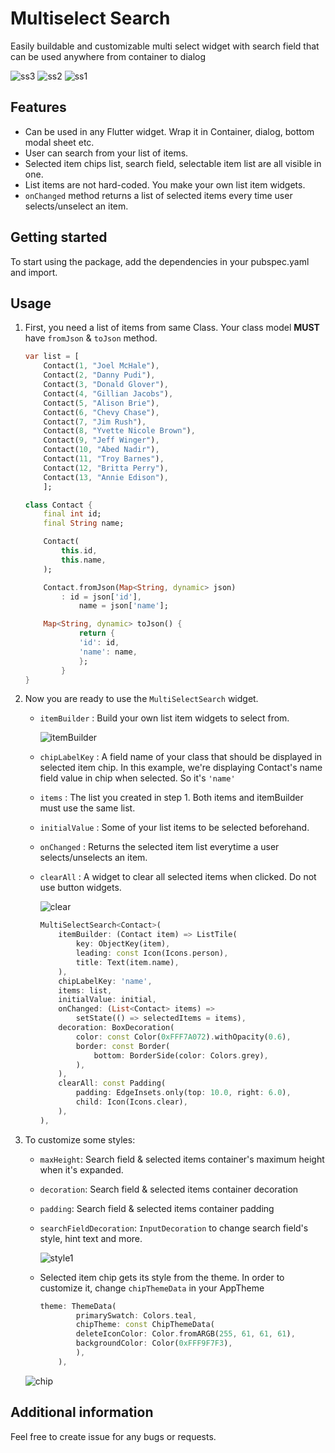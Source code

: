 # Multiselect Search

Easily buildable and customizable multi select widget with search field that can be used anywhere from container to dialog

![ss3](https://user-images.githubusercontent.com/34756693/198015842-83e5f7b1-dc55-4122-8368-2af76b0ac459.gif)
![ss2](https://user-images.githubusercontent.com/34756693/198015830-d7f9d45e-f8c4-44b7-985b-3825efe9b14f.gif)
![ss1](https://user-images.githubusercontent.com/34756693/198015847-155346a3-1a48-495a-8792-88d0975c066b.gif)


## Features

- Can be used in any Flutter widget. Wrap it in Container, dialog, bottom modal sheet etc.
- User can search from your list of items.
- Selected item chips list, search field, selectable item list are all visible in one.
- List items are not hard-coded. You make your own list item widgets.
- `onChanged` method returns a list of selected items every time user selects/unselect an item.

## Getting started

To start using the package, add the dependencies in your pubspec.yaml and import.

## Usage

1. First, you need a list of items from same Class.
   Your class model **MUST** have `fromJson` & `toJson` method.

    ```dart
    var list = [
        Contact(1, "Joel McHale"),
        Contact(2, "Danny Pudi"),
        Contact(3, "Donald Glover"),
        Contact(4, "Gillian Jacobs"),
        Contact(5, "Alison Brie"),
        Contact(6, "Chevy Chase"),
        Contact(7, "Jim Rush"),
        Contact(8, "Yvette Nicole Brown"),
        Contact(9, "Jeff Winger"),
        Contact(10, "Abed Nadir"),
        Contact(11, "Troy Barnes"),
        Contact(12, "Britta Perry"),
        Contact(13, "Annie Edison"),
        ];

    class Contact {
        final int id;
        final String name;

        Contact(
            this.id,
            this.name,
        );

        Contact.fromJson(Map<String, dynamic> json)
            : id = json['id'],
                name = json['name'];

        Map<String, dynamic> toJson() {
                return {
                'id': id,
                'name': name,
                };
            }
    }
    ```

2. Now you are ready to use the `MultiSelectSearch` widget.
   - `itemBuilder`
    : Build your own list item widgets to select from.

      ![itemBuilder](https://user-images.githubusercontent.com/34756693/198016065-dee0b226-0078-435d-850c-23ef75e3e7ef.png)

   - `chipLabelKey`
    : A field name of your class that should be displayed in selected item chip. In this example, we're displaying Contact's name field value in chip when selected. So it's `'name'`

   - `items`
    : The list you created in step 1. Both items and itemBuilder must use the same list.

   - `initialValue`
    : Some of your list items to be selected beforehand.

   - `onChanged`
    : Returns the selected item list everytime a user selects/unselects an item.

   - `clearAll`
    : A widget to clear all selected items when clicked. Do not use button widgets.

      ![clear](https://user-images.githubusercontent.com/34756693/198016125-c547d3df-26c3-41da-b672-73e98b14df40.png)

        ```dart
        MultiSelectSearch<Contact>(
            itemBuilder: (Contact item) => ListTile(
                key: ObjectKey(item),
                leading: const Icon(Icons.person),
                title: Text(item.name),
            ),
            chipLabelKey: 'name',
            items: list,
            initialValue: initial,
            onChanged: (List<Contact> items) =>
                setState(() => selectedItems = items),
            decoration: BoxDecoration(
                color: const Color(0xFFF7A072).withOpacity(0.6),
                border: const Border(
                    bottom: BorderSide(color: Colors.grey),
                ),
            ),
            clearAll: const Padding(
                padding: EdgeInsets.only(top: 10.0, right: 6.0),
                child: Icon(Icons.clear),
            ),
        ),
        ```

3. To customize some styles:

   - `maxHeight`: Search field & selected items container's maximum height when it's expanded.

   - `decoration`: Search field & selected items container decoration

   - `padding`: Search field & selected items container padding
  
   - `searchFieldDecoration`: `InputDecoration` to change search field's style, hint text and more.

       ![style1](https://user-images.githubusercontent.com/34756693/198016208-3e0578ce-aa70-4272-9942-a52814d266ad.png)

   - Selected item chip gets its style from the theme. In order to customize it, change `chipThemeData` in your AppTheme

        ```dart
        theme: ThemeData(
                primarySwatch: Colors.teal,
                chipTheme: const ChipThemeData(
                deleteIconColor: Color.fromARGB(255, 61, 61, 61),
                backgroundColor: Color(0xFFF9F7F3),
                ),
            ),
        ```

    ![chip](https://user-images.githubusercontent.com/34756693/198016260-388fba21-3278-495a-9d5e-d952b0377b5f.png)

## Additional information

Feel free to create issue for any bugs or requests.
